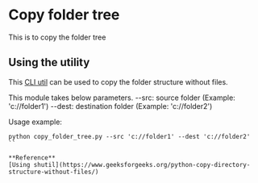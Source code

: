 # Copy folder tree

This is to copy the folder tree

## Using the utility
This [CLI util](https://github.com/kumvijaya/python-/blob/main/copy_folder_tree.py) can be used to copy the folder structure without files.

This module takes below parameters.
--src: source folder (Example: 'c://folder1')
--dest: destination folder (Example: 'c://folder2')

Usage example:
```
python copy_folder_tree.py --src 'c://folder1' --dest 'c://folder2'
``

**Reference**
[Using shutil](https://www.geeksforgeeks.org/python-copy-directory-structure-without-files/)